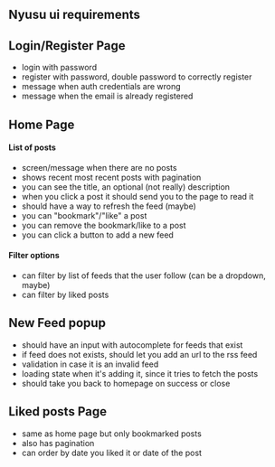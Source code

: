 ## Nyusu ui requirements

## Login/Register Page

- login with password
- register with password, double password to correctly register
- message when auth credentials are wrong
- message when the email is already registered

## Home Page

#### List of posts

- screen/message when there are no posts
- shows recent most recent posts with pagination
- you can see the title, an optional (not really) description
- when you click a post it should send you to the page to read it
- should have a way to refresh the feed (maybe)
- you can "bookmark"/"like" a post
- you can remove the bookmark/like to a post
- you can click a button to add a new feed

#### Filter options

- can filter by list of feeds that the user follow (can be a dropdown, maybe)
- can filter by liked posts

## New Feed popup

- should have an input with autocomplete for feeds that exist
- if feed does not exists, should let you add an url to the rss feed
- validation in case it is an invalid feed
- loading state when it's adding it, since it tries to fetch the posts
- should take you back to homepage on success or close

## Liked posts Page

- same as home page but only bookmarked posts
- also has pagination
- can order by date you liked it or date of the post
